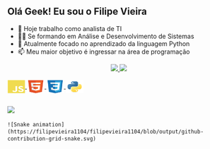 ## Olá Geek! Eu sou o Filipe Vieira 
- 👀  Hoje trabalho  como analista de TI 
- 👩‍💻  Se formando  em Análise e Desenvolvimento de Sistemas 
- 🐍  Atualmente focado no aprendizado da linguagem Python            
- 📫  Meu maior objetivo é ingressar na área de programação 

<div align="center">
  <a href="https://github.com/filipevieira1104">
  <img height="180em" src="https://github-readme-stats.vercel.app/api?username=filipevieira1104&show_icons=true&theme=tokyonight&include_all_commits=true&count_private=true"/>
  <img height="180em" src="https://github-readme-stats.vercel.app/api/top-langs/?username=filipevieira1104&layout=compact&langs_count=7&theme=tokyonight"/>
</div>
<div style="display: inline_block"><br>
  <img align="center" alt="Js" height="30" width="40" src="https://raw.githubusercontent.com/devicons/devicon/master/icons/javascript/javascript-plain.svg">
  <img align="center" alt="HTML" height="30" width="40" src="https://raw.githubusercontent.com/devicons/devicon/master/icons/html5/html5-original.svg">
  <img align="center" alt="CSS" height="30" width="40" src="https://raw.githubusercontent.com/devicons/devicon/master/icons/css3/css3-original.svg">
  <img align="center" alt="Python" height="30" width="40" src="https://raw.githubusercontent.com/devicons/devicon/master/icons/python/python-original.svg">
  </div>
  
  ##
 <a href="https://www.linkedin.com/in/https://www.linkedin.com/in/filipe-vieira-de-paula-121818139/" target="_blank"><img src="https://img.shields.io/badge/-LinkedIn-%230077B5?style=for-the-badge&logo=linkedin&logoColor=white" target="_blank"></a> 
 
    ![Snake animation](https://filipevieira1104/filipevieira1104/blob/output/github-contribution-grid-snake.svg)
</div>
